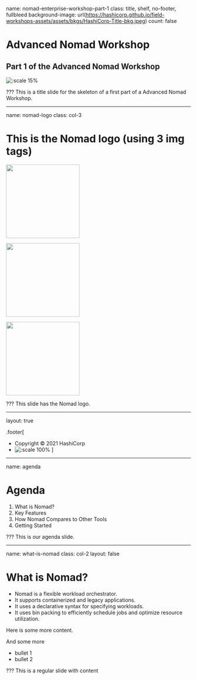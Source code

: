 name: nomad-enterprise-workshop-part-1
class: title, shelf, no-footer, fullbleed
background-image: url(https://hashicorp.github.io/field-workshops-assets/assets/bkgs/HashiCorp-Title-bkg.jpeg)
count: false

# Advanced Nomad Workshop
## Part 1 of the Advanced Nomad Workshop

![:scale 15%](https://hashicorp.github.io/field-workshops-assets/assets/logos/logo_nomad.png)

???
This is a title slide for the skeleton of a first part of a Advanced Nomad Workshop.

---
name: nomad-logo
class: col-3
# This is the Nomad logo (using 3 img tags)
<p>
  <img style="width:200px;height:200px;" src="https://hashicorp.github.io/field-workshops-assets/assets/logos/logo_nomad.png">
</p>

<p>
  <img style="width:200px;height:200px;" src="https://hashicorp.github.io/field-workshops-assets/assets/logos/logo_nomad.png">
</p>

<p>
  <img style="width:200px;height:200px;" src="https://hashicorp.github.io/field-workshops-assets/assets/logos/logo_nomad.png">
</p>

???
This slide has the Nomad logo.

---
layout: true

.footer[
- Copyright © 2021 HashiCorp
- ![:scale 100%](https://hashicorp.github.io/field-workshops-assets/assets/logos/HashiCorp_Icon_Black.svg)
]

---
name: agenda
# Agenda

1. What is Nomad?
2. Key Features
3. How Nomad Compares to Other Tools
4. Getting Started

???
This is our agenda slide.

---
name: what-is-nomad
class: col-2
layout: false
# What is Nomad?

* Nomad is a flexible workload orchestrator.
* It supports containerized and legacy applications.
* It uses a declarative syntax for specifying workloads.
* It uses bin packing to efficiently schedule jobs and optimize resource utilization.

Here is some more content.

And some more
* bullet 1
* bullet 2

???
This is a regular slide with content
